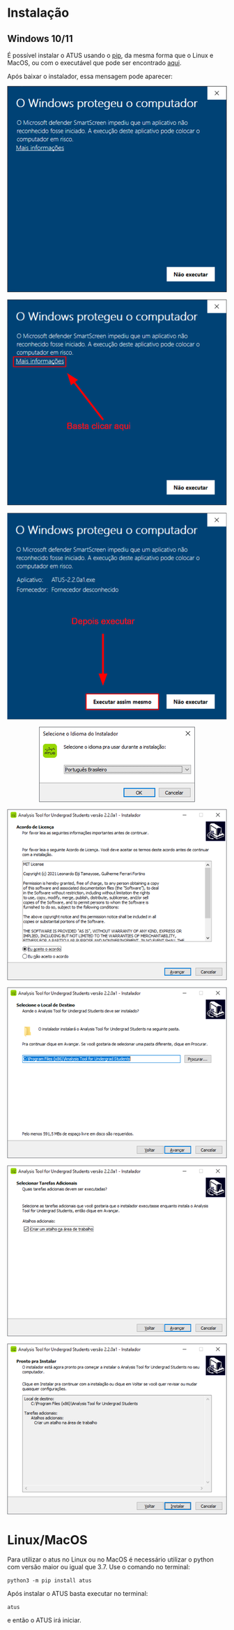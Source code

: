 
# Instalação 

## Windows 10/11

É possível instalar o ATUS usando o [pip](#linuxmacos), da mesma forma que o Linux e MacOS, ou com o executável que pode ser encontrado [aqui](https://github.com/HighEloDevs/Analysis-Tool-for-Undergrad-Students/releases/latest).

Após baixar o instalador, essa mensagem pode aparecer:
<div align = "center">

![images\p1.png](..\images\p1.png)

![images\p2.png](..\images\p2.png)

![images\p3.png](..\images\p3.png)

![images\p4.png](..\images\p4.png)

![images\p5.png](..\images\p5.png)

![images\p6.png](..\images\p6.png)

![images\p7.png](..\images\p7.png)

![images\p8.png](..\images\p8.png)


</div>

# Linux/MacOS

Para utilizar o atus no Linux ou no MacOS é necessário utilizar o python com versão maior ou igual que 3.7. Use o comando no terminal:

```
python3 -m pip install atus
```

Após instalar o ATUS basta executar no terminal:

```
atus
```

e então o ATUS irá iniciar.